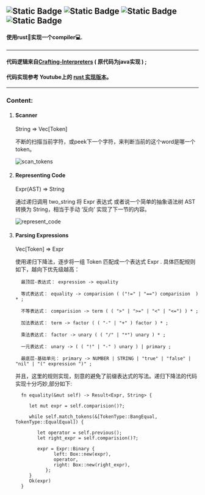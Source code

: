 ![Static Badge](https://img.shields.io/badge/Ubuntu-True-blue)
![Static Badge](https://img.shields.io/badge/Windows-False-red)
![Static Badge](https://img.shields.io/badge/Language-Rust-purple)
![Static Badge](https://img.shields.io/badge/For-Novice-brown)
---
#### 使用rust👾实现一个compiler💻.
---

#### 代码逻辑来自[Crafting-Interpreters][1] ( 原代码为java实现 ) ;

#### 代码实现参考 Youtube上的 [rust 实现版本][2]。
---
### Content:

1. #### Scanner

   String => Vec[Token]

   不断的扫描当前字符，或peek下一个字符，来判断当前的这个word是哪一个token。
   
   ![scan_tokens](https://github.com/superbignut/ltl-compiler/blob/master/sources/scan_tokens.png)

2. #### Representing Code
   
   Expr(AST) => String

   通过递归调用 two_string 将 Expr 表达式 或者说一个简单的抽象语法树 AST 转换为 String，相当于手动 ‘反向’ 实现了下一节的内容。


   ![represent_code](https://github.com/superbignut/ltl-compiler/blob/master/sources/represent_code.png)


3. #### Parsing Expressions

   Vec[Token] => Expr

   使用递归下降法，逐步将一组 Token 匹配成一个表达式 Expr . 具体匹配规则如下，越向下优先级越高：

         最顶层-表达式： expression -> equality

         等式表达式： equality -> comparision ( ("!=" | "==") comparision  ) * ;

         不等表达式： comparision -> term ( ( ">" | ">=" | "<" | "<=") ) * ;

         加法表达式： term -> factor ( ( "-" | "+" ) factor ) * ;

         乘法表达式： factor -> unary ( ( "/" | "*") unary ) * ;

         一元表达式： unary -> ( ( "!" | "-" ) unary ) | primary ;
         
         最底层-基础单元： primary -> NUMBER | STRING | "true" | "false" | "nil" | "(" expression ")" ;
   
   并且，这里的规则实现，刻意的避免了前缀表达式的写法。递归下降法的代码实现十分巧妙,部分如下:

         fn equality(&mut self) -> Result<Expr, String> {

            let mut expr = self.comparision()?;

            while self.match_tokens(&[TokenType::BangEqual, TokenType::EqualEqual]) {

               let operator = self.previous();
               let right_expr = self.comparision()?;

               expr = Expr::Binary {
                     left: Box::new(expr),
                     operator,
                     right: Box::new(right_expr),
                  };
            }
            Ok(expr)
         }
   






[1]:https://craftinginterpreters.com/
[2]:https://www.youtube.com/playlist?list=PLj_VrUwyDuXS4K3n7X4U4qmkjpuA8rJ76